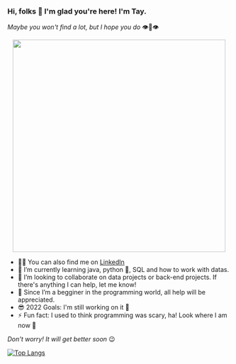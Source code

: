 ### Hi, folks 👋 I'm glad you're here! I'm Tay.
_Maybe you won't find a lot, but I hope you do_ 👁️👄👁️

<p align="center">
  <img src=https://media.giphy.com/media/XtfYIuXRuPzMnh4GwK/giphy.gif width="480">
</p>

- 👨‍💻 You can also find me on [LinkedIn](https://www.linkedin.com/in/taynara-vitorino/)
- 🌱 I’m currently learning java, python 🐍, SQL and how to work with datas.
- 👯 I’m looking to collaborate on data projects or back-end projects. If there's anything I can help, let me know!
- 🤔 Since I’m a begginer in the programming world, all help will be appreciated.
- 😎 2022 Goals: I'm still working on it 🤗
- ⚡ Fun fact: I used to think programming was scary, ha! Look where I am now 🧐

_Don't worry! It will get better soon_ 😉

[![Top Langs](https://github-readme-stats.vercel.app/api/top-langs/?username=taybalau&layout=compact&theme=radical)](https://github.com/taybalau/github-readme-stats)

